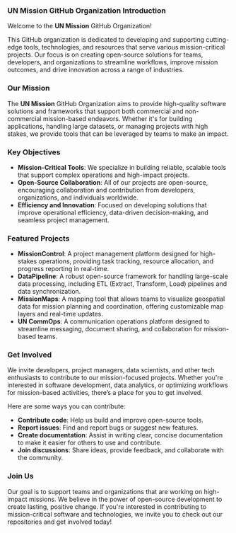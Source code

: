 ### UN Mission GitHub Organization Introduction

Welcome to the **UN Mission** GitHub Organization!

This GitHub organization is dedicated to developing and supporting cutting-edge tools, technologies, and resources that serve various mission-critical projects. Our focus is on creating open-source solutions for teams, developers, and organizations to streamline workflows, improve mission outcomes, and drive innovation across a range of industries.

### Our Mission
The **UN Mission** GitHub Organization aims to provide high-quality software solutions and frameworks that support both commercial and non-commercial mission-based endeavors. Whether it's for building applications, handling large datasets, or managing projects with high stakes, we provide tools that can be leveraged by teams to make an impact.

### Key Objectives
- **Mission-Critical Tools**: We specialize in building reliable, scalable tools that support complex operations and high-impact projects.
- **Open-Source Collaboration**: All of our projects are open-source, encouraging collaboration and contribution from developers, organizations, and individuals worldwide.
- **Efficiency and Innovation**: Focused on developing solutions that improve operational efficiency, data-driven decision-making, and seamless project management.

### Featured Projects
- **MissionControl**: A project management platform designed for high-stakes operations, providing task tracking, resource allocation, and progress reporting in real-time.
- **DataPipeline**: A robust open-source framework for handling large-scale data processing, including ETL (Extract, Transform, Load) pipelines and data synchronization.
- **MissionMaps**: A mapping tool that allows teams to visualize geospatial data for mission planning and coordination, offering customizable map layers and real-time updates.
- **UN CommOps**: A communication operations platform designed to streamline messaging, document sharing, and collaboration for mission-based teams.

### Get Involved
We invite developers, project managers, data scientists, and other tech enthusiasts to contribute to our mission-focused projects. Whether you're interested in software development, data analytics, or optimizing workflows for mission-based activities, there’s a place for you to get involved.

Here are some ways you can contribute:
- **Contribute code**: Help us build and improve open-source tools.
- **Report issues**: Find and report bugs or suggest new features.
- **Create documentation**: Assist in writing clear, concise documentation to make it easier for others to use and contribute.
- **Join discussions**: Share ideas, provide feedback, and collaborate with the community.

### Join Us
Our goal is to support teams and organizations that are working on high-impact missions. We believe in the power of open-source development to create lasting, positive change. If you're interested in contributing to mission-critical software and technologies, we invite you to check out our repositories and get involved today!
